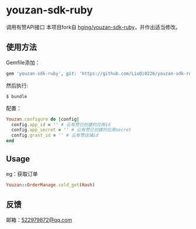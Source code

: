 # youzan-sdk-ruby
调用有赞API接口
本项目fork自 [hging/youzan-sdk-ruby](https://github.com/hging/youzan-sdk-ruby)，并作出适当修改。

## 使用方法

Gemfile添加：
```ruby
gem 'youzan-sdk-ruby', git: 'https://github.com/LiuQi0226/youzan-sdk-ruby.git'
```

然后执行:

    $ bundle
配置：
```ruby
Youzan.configure do |config|
  config.app_id = '' # 云有赞已创建的应用id
  config.app_secret = '' # 云有赞已创建的应用secret
  config.grant_id = '' # 云有赞店铺id
end
```

## Usage

eg：获取订单
```ruby
Youzan::OrderManage.sold_get(Hash)
```

## 反馈
邮箱：522979872@qq.com
